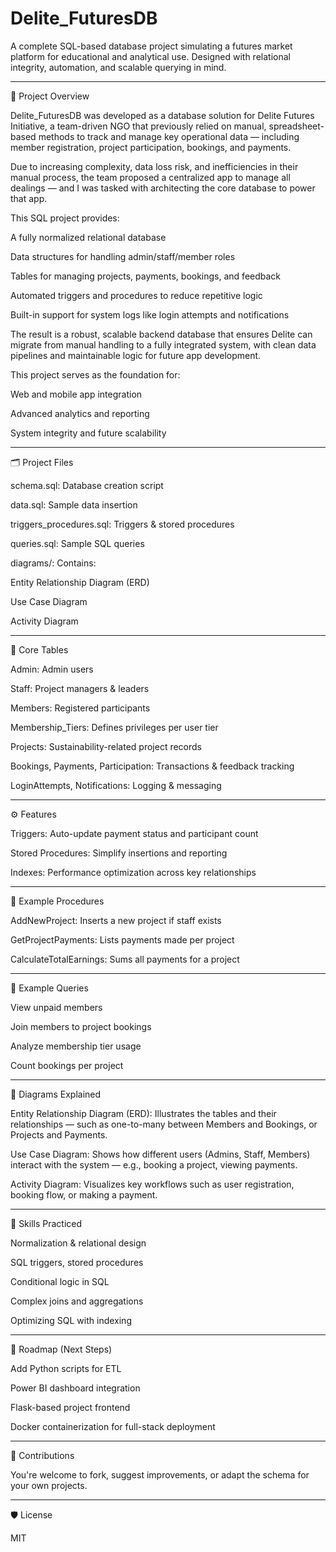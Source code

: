 # Delite_FuturesDB

A complete SQL-based database project simulating a futures market platform for educational and analytical use. Designed with relational integrity, automation, and scalable querying in mind.


---

📘 Project Overview

Delite_FuturesDB was developed as a database solution for Delite Futures Initiative, a team-driven NGO that previously relied on manual, spreadsheet-based methods to track and manage key operational data — including member registration, project participation, bookings, and payments.

Due to increasing complexity, data loss risk, and inefficiencies in their manual process, the team proposed a centralized app to manage all dealings — and I was tasked with architecting the core database to power that app.

This SQL project provides:

A fully normalized relational database

Data structures for handling admin/staff/member roles

Tables for managing projects, payments, bookings, and feedback

Automated triggers and procedures to reduce repetitive logic

Built-in support for system logs like login attempts and notifications


The result is a robust, scalable backend database that ensures Delite can migrate from manual handling to a fully integrated system, with clean data pipelines and maintainable logic for future app development.

This project serves as the foundation for:

Web and mobile app integration

Advanced analytics and reporting

System integrity and future scalability



---

🗂️ Project Files

schema.sql: Database creation script

data.sql: Sample data insertion

triggers_procedures.sql: Triggers & stored procedures

queries.sql: Sample SQL queries

diagrams/: Contains:

Entity Relationship Diagram (ERD)

Use Case Diagram

Activity Diagram




---

🧱 Core Tables

Admin: Admin users

Staff: Project managers & leaders

Members: Registered participants

Membership_Tiers: Defines privileges per user tier

Projects: Sustainability-related project records

Bookings, Payments, Participation: Transactions & feedback tracking

LoginAttempts, Notifications: Logging & messaging



---

⚙️ Features

Triggers: Auto-update payment status and participant count

Stored Procedures: Simplify insertions and reporting

Indexes: Performance optimization across key relationships



---

🔁 Example Procedures

AddNewProject: Inserts a new project if staff exists

GetProjectPayments: Lists payments made per project

CalculateTotalEarnings: Sums all payments for a project



---

🧪 Example Queries

View unpaid members

Join members to project bookings

Analyze membership tier usage

Count bookings per project



---

🧩 Diagrams Explained

Entity Relationship Diagram (ERD): Illustrates the tables and their relationships — such as one-to-many between Members and Bookings, or Projects and Payments.

Use Case Diagram: Shows how different users (Admins, Staff, Members) interact with the system — e.g., booking a project, viewing payments.

Activity Diagram: Visualizes key workflows such as user registration, booking flow, or making a payment.



---

🧠 Skills Practiced

Normalization & relational design

SQL triggers, stored procedures

Conditional logic in SQL

Complex joins and aggregations

Optimizing SQL with indexing



---

📍 Roadmap (Next Steps)

Add Python scripts for ETL

Power BI dashboard integration

Flask-based project frontend

Docker containerization for full-stack deployment



---

🤝 Contributions

You're welcome to fork, suggest improvements, or adapt the schema for your own projects.


---

🛡 License

MIT

